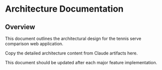 # Architecture Documentation

## Overview
This document outlines the architectural design for the tennis serve comparison web application.

Copy the detailed architecture content from Claude artifacts here.

This document should be updated after each major feature implementation.
